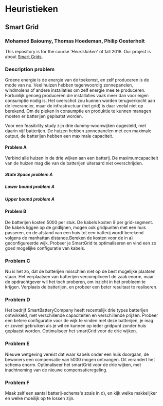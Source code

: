 # Heuristieken

## Smart Grid
### Mohamed Baioumy, Thomas Hoedeman, Philip Oosterholt

This repository is for the course *'Heuristieken'* of fall 2018. Our project is about [Smart Grids](http://heuristieken.nl/wiki/index.php?title=SmartGrid).

### Description problem

Groene energie is de energie van de toekomst, en zelf produceren is de mode van nu. Veel huizen hebben tegenwoordig zonnepanelen, windmolens of andere installaties om zelf energie mee te produceren. Fortuinlijk genoeg produceren die installaties vaak meer dan voor eigen consumptie nodig is. Het overschot zou kunnen worden terugverkocht aan de leverancier, maar de infrastructuur (het grid) is daar veelal niet op berekend. Om de pieken in consumptie en produktie te kunnen managen moeten er batterijen geplaatst worden.

Voor een feasibility study zijn drie dummy-woonwijken opgesteld, met daarin vijf batterijen. De huizen hebben zonnepanelen met een maximale output, de batterijen hebben een maximale capaciteit.

#### Problem A

Verbind alle huizen in de drie wijken aan een batterij. De maximumcapaciteit van de huizen mag die van de batterijen uiteraard niet overschrijden.

##### State Space problem A

##### Lower bound problem A

##### Upper bound problem A

#### Problem B

De batterijen kosten 5000 per stuk. De kabels kosten 9 per grid-segment. De kabels liggen op de gridlijnen, mogen ook gridpunten met een huis passeren, en de afstand van een huis tot een batterij wordt berekend volgens de manhattan distance.Bereken de kosten voor de in a) geconfigureerde wijk. Probeer je SmartGrid te optimaliseren en vind een zo goed mogelijke configuratie van kabels.

### Problem C

Nu is het zo, dat de batterijen misschien niet op de best mogelijke plaatsen staan. Het verplaatsen van batterijen vercompliceert de zaak enorm, maar de opdrachtgever wil het toch proberen, om inzicht in het probleem te krijgen. Verplaats de batterijen, en probeer een beter resultaat te realiseren.

### Problem D

Het bedrijf SmartBatteryCompany heeft recentelijk drie types batterijen ontwikkeld, met verschillende capaciteiten en verschillende prijzen. Probeer een betere configuratie voor de wijk te vinden met deze batterijen, je mag er zoveel gebruiken als je wil en kunnen op ieder gridpunt zonder huis geplaatst worden. Optimaliseer het smartGrid voor de drie wijken. 

### Problem E

Nieuwe wetgeving vereist dat waar kabels onder een huis doorgaan, de bewoners een compensatie van 5000 mogen ontvangen. Dit verandert het schema enorm. Optimaliseer het smartGrid voor de drie wijken, met inachtneming van de nieuwe compensatieregeling.

### Problem F

Maak zelf een aantal batterij-schema's zoals in d), en kijk welke makkelijker en welke moeilijk op te lossen zijn.



